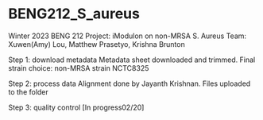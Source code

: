 # BENG212_S_aureus
Winter 2023 BENG 212 Project: iModulon on non-MRSA S. Aureus 
Team: Xuwen(Amy) Lou, Matthew Prasetyo, Krishna Brunton

Step 1: download metadata
Metadata sheet downloaded and trimmed. Final strain choice: non-MRSA strain NCTC8325

Step 2: process data
Alignment done by Jayanth Krishnan. Files uploaded to the folder

Step 3: quality control
[In progress02/20]
